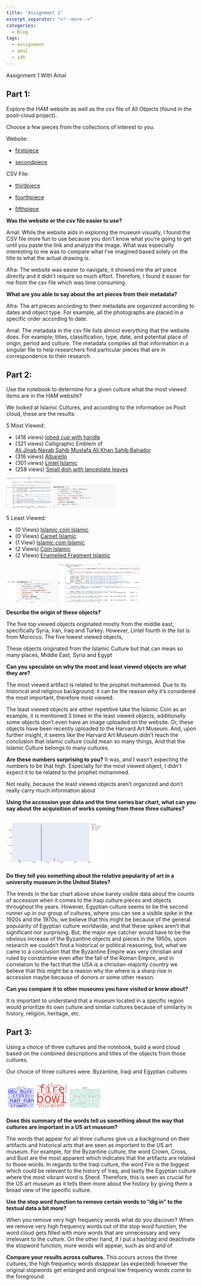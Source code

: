 ```yaml
---
title: "Assignment 1"
excerpt_separator: "<!--more-->"
categories:
  - Blog
tags:
  - assignment
  - amal
  - idh
---
```


Assignment 1 With Amal 


## Part 1:
 
Explore the HAM website as well as the csv file of All Objects (found in the posit-cloud project). 

Choose a few pieces from the collections of interest to you. 

Website:

- [firstpiece](https://harvardartmuseums.org/article/reconstructing-the-staff-of-em-nydia-the-blind-flower-girl-of-pompeii-em)

- [secondpiece](https://harvardartmuseums.org/exhibitions/6321/a-colloquium-in-the-visual-arts)

CSV File:

- [thirdpiece](https://harvardartmuseums.org/collections/object/39985-)

- [fourthpiece](https://harvardartmuseums.org/collections/object/297197)

- [fifthpiece](https://harvardartmuseums.org/collections/object/40250)




**Was the website or the csv file easier to use?** 

Amal: While the website aids in exploring the museum visually, I found the CSV file more fun to use because you don’t know what you’re going to get until you paste the link and analyze the image. What was especially interesting to me was to compare what I’ve imagined based solely on the title to what the actual drawing is. 

Afra: The website was easier to navigate, it showed me the art piece directly and it didn’t require so much effort. Therefore, I found it easier for me from the csv file which was time consuming. 

**What are you able to say about the art pieces from their metadata?**

Afra: The art pieces according to their metadata are organized according to dates and object type. For example, all the photographs are placed in a specific order according to date. 

Amal: The metadata in the csv file lists almost everything that the website does. For example; titles, classification, type, date, and potential place of origin, period and culture. The metadata compiles all that information in a singular file to help researchers find particular pieces that are in correspondence to their research.

## Part 2: 

Use the notebook to determine for a given culture what the most viewed items are in the HAM website?

We looked at Islamic Cultures, and according to the information on Posit cloud, these are the results: 

5 Most Viewed:

- (418 views) [lobed cup with handle](https://harvardartmuseums.org/collections/object/322953)
- (321 views) Calligraphic Emblem of  
[Ali Jinab Navab Sahib Mustafa Ali Khan Sahib Bahador](https://harvardartmuseums.org/collections/object/215996)
- (316 views) 
[Albarello](https://harvardartmuseums.org/collections/object/165391)
- (301 views) 
[Lintel Islamic](https://harvardartmuseums.org/collections/object/339972)
- (258 views) 
[Small dish with lanceolate leaves](https://harvardartmuseums.org/collections/object/70010)

<img src="/assets/images/1.jpg" style="zoom:25%;" />
<img src="/assets/images/2.jpg" style="zoom:25%;" />

5 Least Viewed:

- (0 Views) [Islamic coin  Islamic](https://www.harvardartmuseums.org/collections/object/181382) 
- (0 Views) [Carpet Islamic](https://www.harvardartmuseums.org/collections/object/214573)
- (1 View) [Islamic coin Islamic](https://www.harvardartmuseums.org/collections/object/181555)
- (2 Views) [Coin  Islamic](https://www.harvardartmuseums.org/collections/object/181754)
- (2 VIews) [Enamelled Fragment  Islamic](https://www.harvardartmuseums.org/collections/object/216387)

<img src="/assets/images/3.jpg" style="zoom:25%;" />
<img src="/assets/images/4.jpg" style="zoom:25%;" />







**Describe the origin of these objects?** 

The five top viewed objects originated mostly from the middle east, specifically Syria, Iran, Iraq and Turkey.  However, Lintel fourth in the list is from Morocco. 
The five lowest viewed objects, 

These objects originated from the Islamic Culture but that can mean so many places, Middle East, Syria and Egypt

**Can you speculate on why the most and least viewed objects are what they are?** 

The most viewed artifact is related to the prophet mohammed. Due to its historical and religious background, it can be the reason why it’s considered the most important, therefore most viewed. 

The least viewed objects are either repetitive take the Islamic Coin as an example, it is mentioned 3 times in the least viewed objects, additionally some objects don’t even have an image uploaded on the website. Or, these objects have been recently uploaded to the Harvard Art Museum. And, upon further insight, it seems like the Harvard Art Museum didn’t reach the conclusion that islamic culture could mean so many things, And that the Islamic Culture belongs to many cultures.

**Are these numbers surprising to you?** 
It was, and I wasn’t expecting the numbers to be that high. Especially for the most viewed object, I didn't expect it to be related to the prophet mohammed. 

Not really, because the least viewed objects aren’t organized and don’t really carry much information about 

**Using the accession year data and the time series bar chart, what can you say about the acquisition of works coming from these three cultures?** 

<img src="/assets/images/5.jpg" style="zoom:25%;" />






**Do they tell you something about the relative popularity of art in a university museum in the United States?** 

The trends in the bar chart above show barely visible data about the counts of accession when it comes to the Iraqi culture pieces and objects throughout the years. However, Egyptian culture seems to be the second runner up in our group of cultures, where you can see a visible spike in the 1920s and the 1970s; we believe that this might be because of the general popularity of Egyptian culture worldwide, and that these spikes aren’t that significant nor surprising. But, the major eye catcher would have to be the obvious increase of the Byzantine objects and pieces in the 1950s, upon research we couldn’t find a historical or political reasoning, but, what we came to a conclusion that the Byzantine Empire was very christian and ruled by constantine even after the fall of the Roman Empire, and in correlation to the fact that the USA is a christian-majority country we believe that this might be a reason why the where is a sharp rise in accession maybe because of donors or some other reason. 

**Can you compare it to other museums you have visited or know about?**

It is important to understand that a museum located in a specific region would prioritize its own culture and similar cultures because of similarity in history, religion, heritage, etc. 



## Part 3: 

Using a choice of three cultures and the notebook, build a word cloud based on the combined descriptions and titles of the objects from those cultures. 

Our choice of three cultures were: Byzantine, Iraqi and Egyptian cultures

<img src="/assets/images/6.jpg" style="zoom:25%;" />







**Does this summary of the words tell us something about the way that cultures are important in a US art museum?**

The words that appear for all three cultures give us a background on their artifacts and historical arts that are seen as important to the US art museum. For example, for the Byzantine culture, the word Crown, Cross, and Bust are the most apparent which indicates that the artifacts are related to those words. In regards to the Iraqi culture, the word Fire is the biggest which could be relevant to the history of Iraq, and lastly the Egyptian culture where the most vibrant word is Sherd. Therefore, this is seen as crucial for the US art museum as it tells them more about the history by giving them a broad view of the specific culture.
  
**Use the stop word function to remove certain words to “dig in” to the textual data a bit more?**

 When you remove very high frequency words what do you discover? When we remove very high frequency words out of the stop word function, the word cloud gets filled with more words that are unnecessary and very irrelevant to the culture. On the other hand, if I put a hashtag and deactivate the stopword function, more words will appear, such as and and of 

**Compare your results across cultures.** 
This occurs across the three cultures, the high frequency words disappear (as expected) however the original stopwords get enlarged and original low frequency words come to the foreground. 

